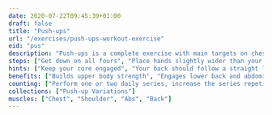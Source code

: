 ```yaml
---
date: 2020-07-22T09:45:39+01:00
draft: false
title: "Push-ups"
url: "/exercises/push-ups-workout-exercise"
eid: "pus"
description: "Push-ups is a complete exercise with main targets on chest, shoulders, triceps, but also working the core and back. Can be done anywhere as it requires no equipment. There are tons of variants aiming different results."
steps: ["Get down on all fours", "Place hands slightly wider than your shoulders", "Straighten arms and legs", "Lower the body, the chest nearly touches the floor", "Pause, then straight your arms and push back up"]
hints: ["Keep your core engaged", "Your back should follow a straight line"]
benefits: ["Builds upper body strength", "Engages lower back and abdominal muscles", "Effective exercise to build muscle", "Protect shoulders from injury", "While activating large muscle groups, heart will work harder to deliver oxygen-rich blood and this activity results in an effective cardiovascular exercise"]
counting: ["Perform one or two daily series, increase the series repetitions once a week", "Set a goal for a month or year period, record your repetitions to reach that goal"]
collections: ["Push-up Variations"]
muscles: ["Chest", "Shoulder", "Abs", "Back"]
---
```

